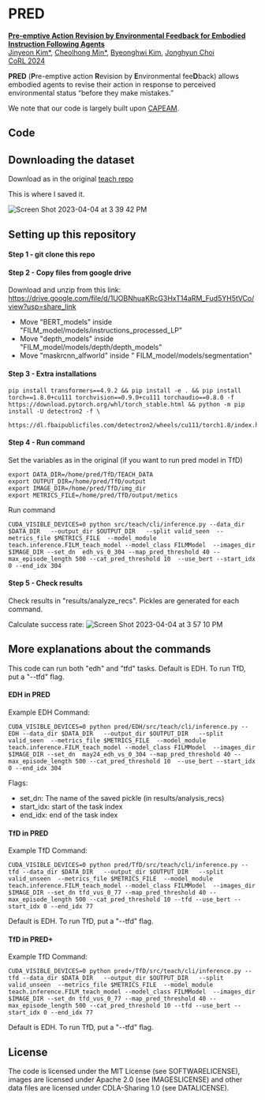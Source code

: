 # PRED

<a href="https://openreview.net/pdf?id=cq2uB30uBM"> <b> Pre-emptive Action Revision by Environmental Feedback for Embodied Instruction Following Agents </b> </a>
<br>
<a href="http://jinyeonkim.notion.site">Jinyeon Kim*</a>,
<a href="https://mch0916.github.io/">Cheolhong Min*</a>,
<a href="https://bhkim94.github.io/">Byeonghwi Kim</a>,
<a href="http://ppolon.github.io/"> Jonghyun Choi </a>
<br>
<a href="https://www.corl.org/"> CoRL 2024 </a>

**PRED** (**P**re-emptive action **R**evision by **E**nvironmental fee**D**back) allows embodied agents to revise their action in response to perceived environmental status “before they make mistakes.”

We note that our code is largely built upon <a href="https://bhkim94.github.io/projects/CAPEAM/">CAPEAM</a>.

## Code

## Downloading the dataset
Download as in the original [teach repo](https://github.com/alexa/teach#downloading-the-dataset)

This is where I saved it.

![Screen Shot 2023-04-04 at 3 39 42 PM](https://user-images.githubusercontent.com/77866067/229901724-33443e6a-ebfb-4f36-a20a-021e7cb5d1b0.png)

## Setting up this repository


#### Step 1 - git clone this repo
#### Step 2 - Copy files from google drive 
Download and unzip from this link: https://drive.google.com/file/d/1UOBNhuaKRcG3HxT14aRM_Fud5YH5tVCo/view?usp=share_link

- Move "BERT_models" inside "FILM_model/models/instructions_processed_LP"
- Move "depth_models" inside "FILM_model/models/depth/depth_models"
- Move "maskrcnn_alfworld" inside " FILM_model/models/segmentation" 


#### Step 3 - Extra installations
```
pip install transformers==4.9.2 && pip install -e . && pip install torch==1.8.0+cu111 torchvision==0.9.0+cu111 torchaudio==0.8.0 -f https://download.pytorch.org/whl/torch_stable.html && python -m pip install -U detectron2 -f \
  https://dl.fbaipublicfiles.com/detectron2/wheels/cu111/torch1.8/index.html
```

#### Step 4 - Run command 
Set the variables as in the original (if you want to run pred model in TfD)
```
export DATA_DIR=/home/pred/TfD/TEACH_DATA
export OUTPUT_DIR=/home/pred/TfD/output
export IMAGE_DIR=/home/pred/TfD/img_dir
export METRICS_FILE=/home/pred/TfD/output/metics
```

Run command 

```
CUDA_VISIBLE_DEVICES=0 python src/teach/cli/inference.py --data_dir $DATA_DIR   --output_dir $OUTPUT_DIR   --split valid_seen  --metrics_file $METRICS_FILE  --model_module teach.inference.FILM_teach_model --model_class FILMModel  --images_dir $IMAGE_DIR --set_dn  edh_vs_0_304 --map_pred_threshold 40 --max_episode_length 500 --cat_pred_threshold 10  --use_bert --start_idx 0 --end_idx 304
```

#### Step 5 - Check results 

Check results in "results/analyze_recs". Pickles are generated for each command. 

Calculate success rate:
![Screen Shot 2023-04-04 at 3 57 10 PM](https://user-images.githubusercontent.com/77866067/229905790-dc4b2b11-48bf-4478-8bbc-035cfe5f38e1.png)


## More explanations about the commands
This code can run both "edh" and "tfd" tasks.
Default is EDH. To run TfD, put a "--tfd" flag. 

####  EDH in PRED 
Example EDH Command:

```
CUDA_VISIBLE_DEVICES=0 python pred/EDH/src/teach/cli/inference.py --EDH --data_dir $DATA_DIR   --output_dir $OUTPUT_DIR   --split valid_seen  --metrics_file $METRICS_FILE  --model_module teach.inference.FILM_teach_model --model_class FILMModel  --images_dir $IMAGE_DIR --set_dn  may24_edh_vs_0_304 --map_pred_threshold 40 --max_episode_length 500 --cat_pred_threshold 10  --use_bert --start_idx 0 --end_idx 304
```

Flags:
- set_dn: The name of the saved pickle (in results/analysis_recs)
- start_idx: start of the task index
- end_idx: end of the task index

#### TfD in PRED
Example TfD Command:

```
CUDA_VISIBLE_DEVICES=0 python pred/TfD/src/teach/cli/inference.py --tfd --data_dir $DATA_DIR   --output_dir $OUTPUT_DIR   --split valid_unseen  --metrics_file $METRICS_FILE  --model_module teach.inference.FILM_teach_model --model_class FILMModel  --images_dir $IMAGE_DIR --set_dn tfd_vus_0_77 --map_pred_threshold 40 --max_episode_length 500 --cat_pred_threshold 10 --tfd --use_bert --start_idx 0 --end_idx 77
```
Default is EDH. To run TfD, put a "--tfd" flag. 


#### TfD in PRED+
Example TfD Command:

```
CUDA_VISIBLE_DEVICES=0 python pred+/TfD/src/teach/cli/inference.py --tfd --data_dir $DATA_DIR   --output_dir $OUTPUT_DIR   --split valid_unseen  --metrics_file $METRICS_FILE  --model_module teach.inference.FILM_teach_model --model_class FILMModel  --images_dir $IMAGE_DIR --set_dn tfd_vus_0_77 --map_pred_threshold 40 --max_episode_length 500 --cat_pred_threshold 10 --tfd --use_bert --start_idx 0 --end_idx 77
```
Default is EDH. To run TfD, put a "--tfd" flag. 



## License

The code is licensed under the MIT License (see SOFTWARELICENSE), images are licensed under Apache 2.0 
(see IMAGESLICENSE) and other data files are licensed under CDLA-Sharing 1.0 (see DATALICENSE).


